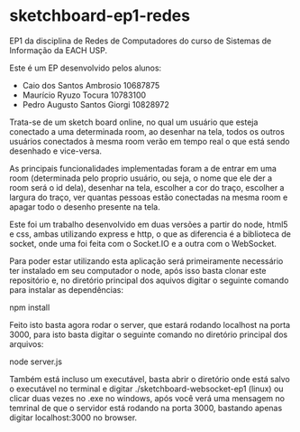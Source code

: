 # sketchboard-ep1-redes

EP1 da disciplina de Redes de Computadores do curso de Sistemas de Informação da EACH USP.

Este é um EP desenvolvido pelos alunos:

- Caio dos Santos Ambrosio 10687875
- Maurício Ryuzo Tocura 10783100
- Pedro Augusto Santos Giorgi 10828972

Trata-se de um sketch board online, no qual um usuário que esteja conectado a uma determinada room, ao desenhar na tela, todos os outros usuários conectados à mesma room verão em tempo real o que está sendo desenhado e vice-versa.

As principais funcionalidades implementadas foram a de entrar em uma room (determinada pelo proprio usuário, ou seja, o nome que ele der a room será o id dela), desenhar na tela, escolher a cor do traço, escolher a largura do traço, ver quantas pessoas estão conectadas na mesma room e apagar todo o desenho presente na tela.

Este foi um trabalho desenvolvido em duas versões a partir do node, html5 e css, ambas utilizando express e http, o que as diferencia é a biblioteca de socket, onde uma foi feita com o Socket.IO e a outra com o WebSocket.

Para poder estar utilizando esta aplicação será primeiramente necessário ter instalado em seu computador o node, após isso basta clonar este repositório e, no diretório principal dos aquivos digitar o seguinte comando para instalar as dependências:

npm install

Feito isto basta agora rodar o server, que estará rodando localhost na porta 3000, para isto basta digitar o seguinte comando no diretório principal dos arquivos:

node server.js

Também está incluso um executável, basta abrir o diretório onde está salvo o executável no terminal e digitar ./sketchboard-websocket-ep1 (linux) ou clicar duas vezes no .exe no windows, após você verá uma mensagem no temrinal de que o servidor está rodando na porta 3000, bastando apenas digitar localhost:3000 no browser.
